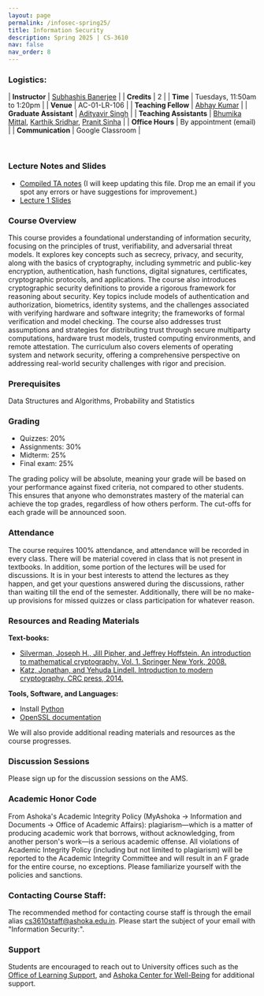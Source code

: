 ```yaml
---
layout: page
permalink: /infosec-spring25/
title: Information Security
description: Spring 2025 | CS-3610
nav: false
nav_order: 8
---
```


### Logistics:

| **Instructor**                    | [Subhashis Banerjee](mailto:suban@ashoka.edu.in)           |
| **Credits**                       | 2                                                          |
| **Time**                          | Tuesdays, 11:50am to 1:20pm                                |
| **Venue**                         | AC-01-LR-106                                               |
| **Teaching Fellow**               | [Abhay Kumar](mailto:abhay.kumar_tf@ashoka.edu.in)         |
| **Graduate Assistant**            | [Adityavir Singh](mailto:adityavir.singh_phd22@ashoka.edu.in) |
| **Teaching Assistants**           | [Bhumika Mittal](mailto:bhumika.mittal_asp25@ashoka.edu.in), [Karthik Sridhar](mailto:karthik.sridhar_asp25@ashoka.edu.in), [Pranit Sinha](mailto:pranit.sinha_asp25@ashoka.edu.in)                     |
| **Office Hours**                  | By appointment (email)                                     |
| **Communication**                 | Google Classroom                                           |

<br>

### Lecture Notes and Slides
- [Compiled TA notes](../assets/pdf/infosec/InfoSec_Lecture_Notes.pdf) (I will keep updating this file. Drop me an email if you spot any errors or have suggestions for improvement.)
- [Lecture 1 Slides](../assets/pdf/infosec/Lecture1.pdf)

### Course Overview
This course provides a foundational understanding of information security, focusing on the principles of trust, verifiability, and adversarial threat models. It explores key concepts such as secrecy, privacy, and security, along with the basics of cryptography, including symmetric and public-key encryption, authentication, hash functions, digital signatures, certificates, cryptographic protocols, and applications. The course also introduces cryptographic security definitions to provide a rigorous framework for reasoning about security. Key topics include models of authentication and authorization, biometrics, identity systems, and the challenges associated with verifying hardware and software integrity; the frameworks of formal verification and model checking. The course also addresses trust assumptions and strategies for distributing trust through secure multiparty computations, hardware trust models, trusted computing environments, and remote attestation. The curriculum also covers elements of operating system and network security, offering a comprehensive perspective on addressing real-world security challenges with rigor and precision.

### Prerequisites
Data Structures and Algorithms, Probability and Statistics

### Grading
- Quizzes: 20%
- Assignments: 30%
- Midterm: 25%
- Final exam: 25%

The grading policy will be absolute, meaning your grade will be based on your performance against fixed criteria, not compared to other students. This ensures that anyone who demonstrates mastery of the material can achieve the top grades, regardless of how others perform. The cut-offs for each grade will be announced soon.

### Attendance
The course requires 100% attendance, and attendance will be recorded in every class. There will be material covered in class that is not present in textbooks. In addition, some portion of the lectures will be used for discussions. It is in your best interests to attend the lectures as they happen, and get your questions answered during the discussions, rather than waiting till the end of the semester. Additionally, there will be no make-up provisions for missed quizzes or class participation for whatever reason. 

### Resources and Reading Materials
**Text-books:**
- [Silverman, Joseph H., Jill Pipher, and Jeffrey Hoffstein. An introduction to mathematical cryptography. Vol. 1. Springer New York, 2008.](https://link.springer.com/book/10.1007/978-0-387-77993-5)
- [Katz, Jonathan, and Yehuda Lindell. Introduction to modern cryptography. CRC press, 2014.](https://www.cs.umd.edu/~jkatz/imc.html)

**Tools, Software, and Languages:**
- Install [Python](https://www.python.org/downloads/)
- [OpenSSL documentation](https://www.pyopenssl.org/en/latest/)

We will also provide additional reading materials and resources as the course progresses.

### Discussion Sessions
Please sign up for the discussion sessions on the AMS.

### Academic Honor Code
From Ashoka's Academic Integrity Policy (MyAshoka → Information and Documents → Office of Academic Affairs): plagiarism—which is a matter of producing academic work that borrows, without acknowledging, from another person's work—is a serious academic offense. All violations of Academic Integrity Policy (including but not limited to plagiarism) will be reported to the Academic Integrity Committee and will result in an F grade for the entire course, no exceptions. Please familiarize yourself with the policies and sanctions.

### Contacting Course Staff: 
The recommended method for contacting course staff is through the email alias [cs3610staff@ashoka.edu.in](mailto:cs3610staff@ashoka.edu.in). Please start the subject of your email with "Information Security:".

### Support
Students are encouraged to reach out to University offices such as the [Office of Learning Support](https://www.ashoka.edu.in/page/office-of-learning-support/), and [Ashoka Center for Well-Being](https://acwb.ashoka.edu.in/) for additional support.